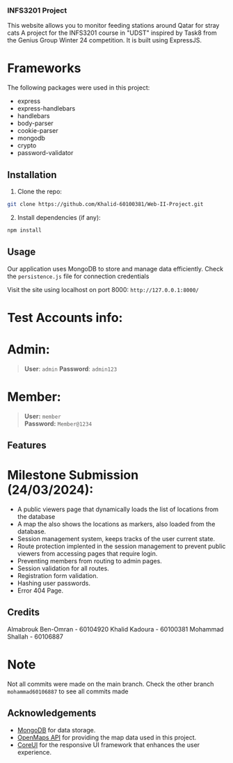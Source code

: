 ### INFS3201 Project
This website allows you to monitor feeding stations around Qatar for stray cats
A project for the INFS3201 course in "UDST" inspired by Task8 from the Genius Group Winter 24 competition.
It is built using ExpressJS.

# Frameworks
The following packages were used in this project:
- express
- express-handlebars
- handlebars
- body-parser
- cookie-parser
- mongodb
- crypto
- password-validator

## Installation
1. Clone the repo:
```bash
git clone https://github.com/Khalid-60100381/Web-II-Project.git
```

2. Install dependencies (if any):
```bash
npm install
```

## Usage
Our application uses MongoDB to store and manage data efficiently. Check the ```persistence.js``` file for connection credentials

Visit the site using localhost on port 8000:
```http://127.0.0.1:8000/```

# Test Accounts info:

# Admin:
> **User**: `admin`
> **Password**: `admin123` 

# Member:
> **User:** `member`  
> **Password:** `Member@1234`

## Features
# Milestone Submission (24/03/2024):
- A public viewers page that dynamically loads the list of locations from the database
- A map the also shows the locations as markers, also loaded from the database.
- Session management system, keeps tracks of the user current state.
- Route protection implented in the session management to prevent public viewers from accessing pages that require login.
- Preventing members from routing to admin pages.
- Session validation for all routes.
- Registration form validation.
- Hashing user passwords.
- Error 404 Page.

## Credits
Almabrouk Ben-Omran - 60104920
Khalid Kadoura - 60100381
Mohammad Shallah - 60106887

# Note
Not all commits were made on the main branch. Check the other branch ```mohammad60106887``` to see all commits made

## Acknowledgements
- [MongoDB](https://www.mongodb.com/) for data storage.
- [OpenMaps API](https://www.openmaps.com/) for providing the map data used in this project.
- [CoreUI](https://coreui.io/) for the responsive UI framework that enhances the user experience.